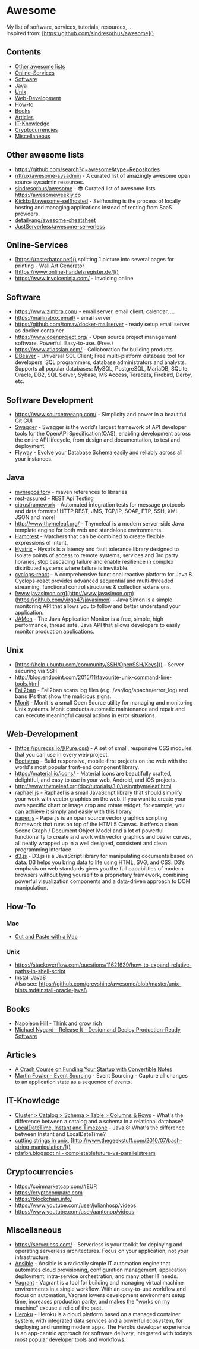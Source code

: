 # Awesome
My list of software, services, tutorials, resources, ...  
Inspired from: [https://github.com/sindresorhus/awesome]()

## Contents
- [Other awesome lists](#other-awesome-lists)
- [Online-Services](#online-services)
- [Software](#software)
- [Java](#java)
- [Unix](#unix)
- [Web-Development](#web-development)
- [How-to](#how-to)
- [Books](#books)
- [Articles](#articles)
- [IT-Knowledge](#it-knowledge)
- [Cryptocurrencies](cryptocurrencies)
- [Miscellaneous](#miscellaneous)

## Other awesome lists
- https://github.com/search?q=awesome&type=Repositories
- [n1trux/awesome-sysadmin](https://github.com/n1trux/awesome-sysadmin/blob/master/README.md) - A curated list of amazingly awesome open source sysadmin resources.
- [sindresorhus/awesome](https://github.com/sindresorhus/awesome/blob/master/readme.md) - 😎 Curated list of awesome lists https://awesomeweekly.co
- [Kickball/awesome-selfhosted](https://github.com/Kickball/awesome-selfhosted/blob/master/README.md) - Selfhosting is the process of locally hosting and managing applications instead of renting from SaaS providers.
- [detailyang/awesome-cheatsheet](https://github.com/detailyang/awesome-cheatsheet/blob/master/README.md)
- [JustServerless/awesome-serverless](https://github.com/JustServerless/awesome-serverless/blob/master/README.md)

## Online-Services
- [https://rasterbator.net]() splitting 1 picture into several pages for printing - Wall Art Generator
- [https://www.online-handelsregister.de/]()
- https://www.invoiceninja.com/ - Invoicing online

## Software
- https://www.zimbra.com/ - email server, email client, calendar, ...
- https://mailinabox.email/ - email server
- https://github.com/tomav/docker-mailserver - ready setup email server as docker container
- https://www.openproject.org/ - Open source project management software. 
Powerful. Easy-to-use. (Free.)
- https://www.atlassian.com/ - Collaboration for building products
- [DBeaver](https://dbeaver.jkiss.org/) - Universal SQL Client; Free multi-platform database tool for developers, SQL programmers, database administrators and analysts. Supports all popular databases: MySQL, PostgreSQL, MariaDB, SQLite, Oracle, DB2, SQL Server, Sybase, MS Access, Teradata, Firebird, Derby, etc.

## Software Development
- https://www.sourcetreeapp.com/ - Simplicity and power in a beautiful Git GUI
- [Swagger](https://swagger.io/) - Swagger is the world’s largest framework of API developer tools for the OpenAPI Specification(OAS), enabling development across the entire API lifecycle, from design and documentation, to test and deployment.
- [Flyway](https://flywaydb.org/) - Evolve your Database Schema easily and 
reliably across all your instances.

## Java
- [mvnrepository](https://mvnrepository.com/) - maven references to libraries
- [rest-assured](https://github.com/rest-assured/rest-assured/wiki/Usage) - REST Api Testing
- [citrusframework](http://www.citrusframework.org/) - Automated integration tests for message protocols and data formats!
HTTP REST, JMS, TCP/IP, SOAP, FTP, SSH, XML, JSON and more!
- http://www.thymeleaf.org/ - Thymeleaf is a modern server-side Java template engine for both web and standalone environments.
- [Hamcrest](http://hamcrest.org/JavaHamcrest/) - Matchers that can be combined to create flexible expressions of intent.
- [Hystrix](https://github.com/Netflix/Hystrix/blob/master/README.md) - Hystrix is a latency and fault tolerance library designed to isolate points of access to remote systems, services and 3rd party libraries, stop cascading failure and enable resilience in complex distributed systems where failure is inevitable.
- [cyclops-react](http://cyclops-react.io/) - A comprehensive functional reactive platform for Java 8. Cyclops-react provides advanced sequential and multi-threaded streaming, functional control structures & collection extensions.
- [www.javasimon.org](http://www.javasimon.org) (https://github.com/virgo47/javasimon) - Java Simon is a simple monitoring API that allows you to follow and better understand your application.
- [JAMon](http://jamonapi.sourceforge.net/) - The Java Application Monitor is a free, simple, high performance, thread safe, Java API that allows developers to easily monitor production applications.

## Unix
- [https://help.ubuntu.com/community/SSH/OpenSSH/Keys]() - Server securing via SSH
- http://blog.endpoint.com/2015/11/favourite-unix-command-line-tools.html
- [Fail2ban](https://help.ubuntu.com/community/Fail2ban) - Fail2ban scans log files (e.g. /var/log/apache/error_log) and bans IPs that show the malicious signs.
- [Monit](https://mmonit.com/monit/) - Monit is a small Open Source utility for managing and monitoring Unix systems. Monit conducts automatic maintenance and repair and can execute meaningful causal actions in error situations.

## Web-Development
- [https://purecss.io/](Pure.css) - A set of small, responsive CSS modules that you can use in every web project.
- [Bootstrap](https://getbootstrap.com/) - Build responsive, mobile-first projects on the web with the world's most popular front-end component library.
- https://material.io/icons/ - Material icons are beautifully crafted, delightful, and easy to use in your web, Android, and iOS projects.
- http://www.thymeleaf.org/doc/tutorials/3.0/usingthymeleaf.html
- [raphael.js](http://dmitrybaranovskiy.github.io/raphael/) - Raphaël is a small JavaScript library that should simplify your work with vector graphics on the web. If you want to create your own specific chart or image crop and rotate widget, for example, you can achieve it simply and easily with this library.
- [paper.js](http://paperjs.org/) - Paper.js is an open source vector graphics scripting framework that runs on top of the HTML5 Canvas. It offers a clean Scene Graph / Document Object Model and a lot of powerful functionality to create and work with vector graphics and bezier curves, all neatly wrapped up in a well designed, consistent and clean programming interface.
- [d3.js](https://d3js.org/) - D3.js is a JavaScript library for manipulating documents based on data. D3 helps you bring data to life using HTML, SVG, and CSS. D3’s emphasis on web standards gives you the full capabilities of modern browsers without tying yourself to a proprietary framework, combining powerful visualization components and a data-driven approach to DOM manipulation.

## How-To
### Mac
- [Cut and Paste with a Mac](http://osxdaily.com/2011/07/29/cut-and-paste-mac-os-x-lion/)
### Unix
- https://stackoverflow.com/questions/11621639/how-to-expand-relative-paths-in-shell-script
- [Install Java8](https://wiki.ubuntuusers.de/Java/Installation/Oracle_Java/Java_8/)  
  Also see: https://github.com/greyshine/awesome/blob/master/unix-hints.md#install-oracle-java8

## Books
- [Napoleon Hill - Think and grow rich](https://en.wikipedia.org/wiki/Think_and_Grow_Rich)
- [Michael Nygard - Release It - Design and Deploy Production-Ready Software](https://www.amazon.de/Release-Design-Deploy-Production-Ready-Software/dp/1680502395)

## Articles
- [A Crash Course on Funding Your Startup with Convertible Notes](https://medium.com/swlh/a-crash-course-on-funding-your-startup-with-convertible-notes-8429ba553627)
- [Martin Fowler - Event Sourcing](https://martinfowler.com/eaaDev/EventSourcing.html) - Event Sourcing - Capture all changes to an application state as a sequence of events.

## IT-Knowledge
- [Cluster > Catalog > Schema > Table > Columns & Rows](https://stackoverflow.com/a/17943883/845117) - What's the difference between a catalog and a schema in a relational database?
- [LocalDateTime, Instant and Timezone](https://stackoverflow.com/a/32443004/845117) - Java 8: What's the difference between Instant and LocalDateTime?
- [cutting strings in unix](https://stackoverflow.com/a/16154003/845117), [http://www.thegeekstuff.com/2010/07/bash-string-manipulation/]()
- [rdafbn.blogspot.nl - completablefuture-vs-parallelstream](http://rdafbn.blogspot.nl/2015/07/completablefuture-vs-parallelstream.html)

## Cryptocurrencies
- https://coinmarketcap.com/#EUR
- https://cryptocompare.com
- https://blockchain.info/
- https://www.youtube.com/user/julianhosp/videos
- https://www.youtube.com/user/aantonop/videos

## Miscellaneous
- https://serverless.com/ - Serverless is your toolkit for deploying and operating serverless architectures. Focus on your application, not your infrastructure.
- [Ansible](www.ansible.com) - Ansible is a radically simple IT automation engine that automates cloud provisioning, configuration management, application deployment, intra-service orchestration, and many other IT needs.
- [Vagrant](https://www.vagrantup.com/) - Vagrant is a tool for building and managing virtual machine environments in a single workflow. With an easy-to-use workflow and focus on automation, Vagrant lowers development environment setup time, increases production parity, and makes the "works on my machine" excuse a relic of the past.
- [Heroku](https://www.heroku.com) - Heroku is a cloud platform based on a managed container system, with integrated data services and a powerful ecosystem, for deploying and running modern apps. The Heroku developer experience is an app-centric approach for software delivery, integrated with today’s most popular developer tools and workflows.                                                    

